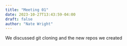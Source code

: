 ```yaml
---
title: "Meeting 01"
date: 2023-10-27T13:43:59-04:00
draft: false
author: "Nate Wright"
---
```


We discussed git cloning and the new repos we created